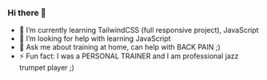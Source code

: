 ### Hi there 👋


- 🌱 I’m currently learning TailwindCSS (full responsive project), JavaScript
- 🤔 I’m looking for help with learning JavaScript
- 💬 Ask me about training at home, can help with BACK PAIN ;)
- ⚡ Fun fact: I was a PERSONAL TRAINER and I am professional jazz trumpet player ;)

